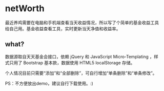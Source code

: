 # netWorth
最近养鸡需要在电脑和手机端查看当天收益情况，所以写了个简单的基金收益工具给自己用。基金收益查看工具，实时更新当天净值和收益率。

## what?

数据源取自天天基金会接口，依赖 jQuery 和 JavaScript Micro-Templating ，样式只用了 Bootstrap 基本款，数据使用 HTML5 localStorage 存储。

个人情况目前只需要“添加”和“全部删除”，可自行增加“单条删除”和“单条修改”。

PS：不方便放出demo，建议自行下载使用。:)
